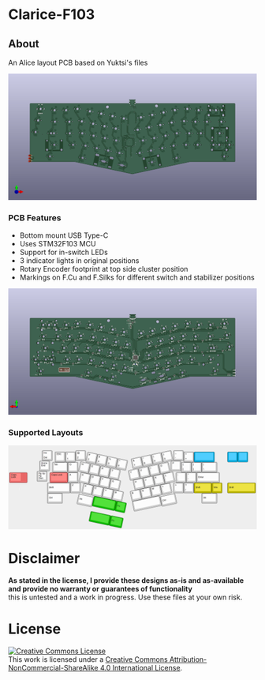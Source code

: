 # Clarice-F103

## About
An Alice layout PCB based on Yuktsi's files

![render img](https://github.com/audrentis/Clarice/blob/main/Doc/Top_View.png)

### PCB Features
* Bottom mount USB Type-C 
* Uses STM32F103 MCU
* Support for in-switch LEDs 
* 3 indicator lights in original positions 
* Rotary Encoder footprint at top side cluster position
* Markings on F.Cu and F.Silks for different switch and stabilizer positions

![render img](https://github.com/audrentis/Clarice/blob/main/Doc/Bottom_View.png)

### Supported Layouts
![render img](https://github.com/audrentis/Clarice/blob/main/Doc/layout.png)

# Disclaimer
**As stated in the license, I provide these designs as-is and as-available and provide no warranty or guarantees of functionality**  
this is untested and a work in progress. Use these files at your own risk.

# License 
<a rel="license" href="http://creativecommons.org/licenses/by-nc-sa/4.0/"><img alt="Creative Commons License" style="border-width:0" 
src="https://i.creativecommons.org/l/by-nc-sa/4.0/88x31.png" /></a><br />This work is licensed under a <a rel="license" 
href="http://creativecommons.org/licenses/by-nc-sa/4.0/">Creative Commons Attribution-NonCommercial-ShareAlike 4.0 International License</a>.
